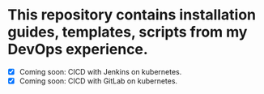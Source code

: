 # This repository contains installation guides, templates, scripts from my DevOps experience. 
- [x] Coming soon: CICD with Jenkins on kubernetes.
- [x] Coming soon: CICD with GitLab on kubernetes.
